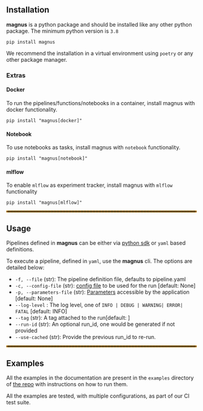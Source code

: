 
## Installation

**magnus** is a python package and should be installed like any other python package. The minimum python version
is ```3.8```

```shell
pip install magnus
```

We recommend the installation in a virtual environment using ```poetry``` or any other package manager.

### Extras

#### Docker

To run the pipelines/functions/notebooks in a container, install magnus with docker functionality.

```shell
pip install "magnus[docker]"
```

#### Notebook

To use notebooks as tasks, install magnus with ```notebook``` functionality.

```shell
pip install "magnus[notebook]"
```

#### mlflow

To enable ```mlflow``` as experiment tracker, install magnus with ```mlflow``` functionality

```shell
pip install "magnus[mlflow]"
```

<hr style="border:2px dotted orange">

## Usage

Pipelines defined in **magnus** can be either via [python sdk](../../sdk) or ```yaml``` based definitions.

To execute a pipeline, defined in ```yaml```, use the **magnus** cli.
The options are detailed below:

- ```-f, --file``` (str): The pipeline definition file, defaults to pipeline.yaml
- ```-c, --config-file``` (str): [config file](../../configurations/overview) to be used for the run [default: None]
- ```-p, --parameters-file``` (str): [Parameters](../../concepts/parameters)  accessible by the application [default: None]
- ```--log-level``` : The log level, one of ```INFO | DEBUG | WARNING| ERROR| FATAL``` [default: INFO]
- ```--tag``` (str): A tag attached to the run[default: ]
- ```--run-id``` (str): An optional run_id, one would be generated if not provided
- ```--use-cached``` (str): Provide the previous run_id to re-run.

<hr style="border:2px dotted orange">

## Examples

All the examples in the documentation are present in the ```examples``` directory of
[the repo](https://github.com/AstraZeneca/magnus-core) with instructions on how to run them.

All the examples are tested, with multiple configurations, as part of our CI test suite.
